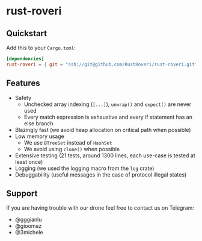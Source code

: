 # rust-roveri

## Quickstart

Add this to your `Cargo.toml`:

```toml
[dependencies]
rust-roveri = { git = "ssh://git@github.com/RustRoveri/rust-roveri.git" }
```

## Features

- Safety
  - Unchecked array indexing (`[...]`), `unwrap()` and `expect()` are never used
  - Every match expression is exhaustive and every if statement has an else branch
- Blazingly fast (we avoid heap allocation on critical path when possible)
- Low memory usage
  - We use `BTreeSet` instead of `HashSet`
  - We avoid using `clone()` when possible
- Extensive testing (21 tests, around 1300 lines, each use-case is tested at least once)
- Logging (we used the logging macro from the `log` crate)
- Debuggability (useful messages in the case of protocol illegal states)

## Support

If you are having trouble with our drone feel free to contact us on Telegram:
- @gggianlu
- @gioomaz
- @3michele
